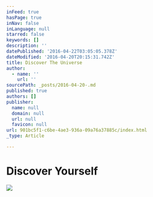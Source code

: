 ```yaml
---
inFeed: true
hasPage: true
inNav: false
inLanguage: null
starred: false
keywords: []
description: ''
datePublished: '2016-04-22T03:05:05.378Z'
dateModified: '2016-04-20T20:15:31.742Z'
title: Discover The Universe
author:
  - name: ''
    url: ''
sourcePath: _posts/2016-04-20-.md
published: true
authors: []
publisher:
  name: null
  domain: null
  url: null
  favicon: null
url: 901bc5f1-c6be-4ae3-936a-09a76a37885c/index.html
_type: Article

---
```

# Discover Yourself
![](https://the-grid-user-content.s3-us-west-2.amazonaws.com/b2be4409-09e4-4564-ae20-92b77a1b1b90.jpg)